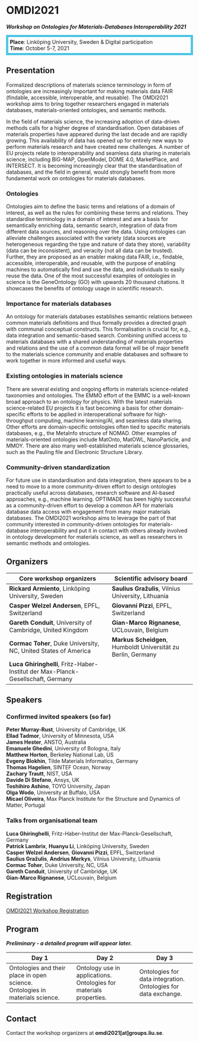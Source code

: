 # OMDI2021

***Workshop on Ontologies for Materials-Databases Interoperability 2021***

<div style="border:5px double #00acd9;padding:5px;"><strong>Place</strong>: Linköping University, Sweden & Digital participation<br/><strong>Time</strong>: October 5-7, 2021</div>

## <a name="presentation" class="mdheader"></a> Presentation

Formalized descriptions of materials science terminology in form of ontologies are increasingly important for making materials data FAIR (findable, accessible, interoperable, and reusable).
The OMDI2021 workshop aims to bring together researchers engaged in materials databases, materials-oriented ontologies, and semantic methods.

In the field of materials science, the increasing adoption of data-driven methods calls for a higher degree of standardisation.
Open databases of materials properties have appeared during the last decade and are rapidly growing.
This availability of data has opened up for entirely new ways to perform materials research and have created new challenges.
A number of EU projects relate to interoperability and seamless data sharing in materials science, including BIG-MAP, OpenModel, DOME 4.0, MarketPlace, and INTERSECT.
It is becoming increasingly clear that the standardisation of databases, and the field in general, would strongly benefit from more fundamental work on ontologies for materials databases.

### Ontologies

Ontologies aim to define the basic terms and relations of a domain of interest, as well as the rules for combining these terms and relations.
They standardise terminology in a domain of interest and are a basis for semantically enriching data, semantic search, integration of data from different data sources, and reasoning over the data.
Using ontologies can alleviate challenges associated with the variety (data sources are heterogeneous regarding the type and nature of data they store), variability (data can be inconsistent), and veracity (not all data can be trusted).
Further, they are proposed as an enabler making data FAIR, i.e., findable, accessible, interoperable, and reusable, with the purpose of enabling machines to automatically find and use the data, and individuals to easily reuse the data.
One of the most successful examples of ontologies in science is the GeneOntology (GO) with upwards 20 thousand citations.
It showcases the benefits of ontology usage in scientific research.

### Importance for materials databases

An ontology for materials databases establishes semantic relations between common materials definitions and thus formally provides a directed graph with communal conceptual constructs.
This formalisation is crucial for, e.g., data integration and semantic-based search.
Combining unified access to materials databases with a shared understanding of materials properties and relations and the use of a common data format will be of major benefit to the materials science community and enable databases and software to work together in more informed and useful ways.

### Existing ontologies in materials science

There are several existing and ongoing efforts in materials science-related taxonomies and ontologies.
The EMMO effort of the EMMC is a well-known broad approach to an ontology for physics.
With the latest materials science-related EU projects it is fast becoming a basis for other domain-specific efforts to be applied in interoperational software for high-throughput computing, machine learning/AI, and seamless data sharing.
Other efforts are domain-specific ontologies often tied to specific materials databases, e.g., the MetaInfo structure of NOMAD.
Other examples of materials-oriented ontologies include MatOnto, MatOWL, NanoParticle, and MMOY.
There are also many well-established materials science glossaries, such as the Pauling file and Electronic Structure Library.

### Community-driven standardization

For future use in standardisation and data integration, there appears to be a need to move to a more community-driven effort to design ontologies practically useful across databases, research software and AI-based approaches, e.g., machine learning.
OPTIMADE has been highly successful as a community-driven effort to develop a common API for materials database data access with engagement from many major materials databases.
The OMDI2021 workshop aims to leverage the part of that community interested in community-driven ontologies for materials-database interoperability and put it in contact with others already involved in ontology development for materials science, as well as researchers in semantic methods and ontologies.

## <a name="organizers" class="mdheader"></a> Organizers

| **Core workshop organizers** | **Scientific advisory board** |
| --- | --- |
| **Rickard Armiento**, Linköping University, Sweden | **Saulius Gražulis**, Vilnius University, Lithuania |
| **Casper Welzel Andersen**, EPFL, Switzerland | **Giovanni Pizzi**, EPFL, Switzerland |
| **Gareth Conduit**, University of Cambridge, United Kingdom | **Gian-Marco Rignanese**, UCLouvain, Belgium |
| **Cormac Toher**, Duke University, NC, United States of America | **Markus Scheidgen**, Humboldt Universität zu Berlin, Germany |
| **Luca Ghiringhelli**, Fritz-Haber-Institut der Max-Planck-Gesellschaft, Germany | |

## <a name="speakers" class="mdheader"></a> Speakers

### Confirmed invited speakers (so far)

**Peter Murray-Rust**, University of Cambridge, UK  
**Ellad Tadmor**, University of Minnesota, USA  
**James Hester**, ANSTO, Australia  
**Emanuele Ghedini**, University of Bologna, Italy  
**Matthew Horton**, Berkeley National Lab, US  
**Evgeny Blokhin**, Tilde Materials Informatics, Germany  
**Thomas Hagelien**, SINTEF Ocean, Norway  
**Zachary Trautt**, NIST, USA  
**Davide Di Stefano**, Ansys, UK  
**Toshihiro Ashino**, TOYO University, Japan  
**Olga Wodo**, University at Buffalo, USA  
**Micael Oliveira**, Max Planck Institute for the Structure and Dynamics of Matter, Portugal

### Talks from organisational team

**Luca Ghiringhelli**, Fritz-Haber-Institut der Max-Planck-Gesellschaft, Germany  
**Patrick Lambrix**, **Huanyu Li**, Linköping University, Sweden  
**Casper Welzel Andersen**, **Giovanni Pizzi**, EPFL, Switzerland  
**Saulius Gražulis**, **Andrius Merkys**, Vilnius University, Lithuania  
**Cormac Toher**, Duke University, NC, USA  
**Gareth Conduit**, University of Cambridge, UK  
**Gian-Marco Rignanese**, UCLouvain, Belgium

## <a name="registration" class="mdheader"></a> Registration

<div class="menu"><span class="special_menu"><a href="https://forms.office.com/Pages/ResponsePage.aspx?id=7Bg_kSZ_X0yoFnhP6aWO3WJBgpGBIKdFh8b1GjAYgoBUQkVOUEwwRUhKRjFDMDNNSUowSk5LRVJXNi4u" target="_blank">OMDI2021 Workshop Registration</a></span></div>

## <a name="program" class="mdheader"></a> Program

***Preliminary - a detailed program will appear later.***

| **Day 1** | **Day 2** | **Day 3** |
| --- | --- | --- |
| Ontologies and their place in open science.<br/>Ontologies in materials science. | Ontology use in applications.<br/>Ontologies for materials properties. | Ontologies for data integration.<br/>Ontologies for data exchange. |

## <a name="contact" class="mdheader"></a> Contact

Contact the workshop organizers at **omdi2021[at]groups.liu.se**.
